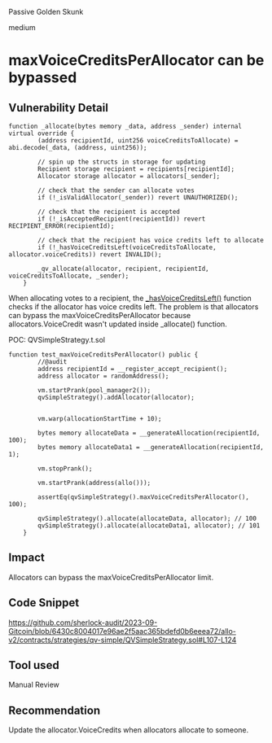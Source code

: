 Passive Golden Skunk

medium

# maxVoiceCreditsPerAllocator can be bypassed

## Vulnerability Detail
```solidity
function _allocate(bytes memory _data, address _sender) internal virtual override { 
        (address recipientId, uint256 voiceCreditsToAllocate) = abi.decode(_data, (address, uint256));

        // spin up the structs in storage for updating
        Recipient storage recipient = recipients[recipientId];
        Allocator storage allocator = allocators[_sender];

        // check that the sender can allocate votes
        if (!_isValidAllocator(_sender)) revert UNAUTHORIZED();

        // check that the recipient is accepted
        if (!_isAcceptedRecipient(recipientId)) revert RECIPIENT_ERROR(recipientId);

        // check that the recipient has voice credits left to allocate
        if (!_hasVoiceCreditsLeft(voiceCreditsToAllocate, allocator.voiceCredits)) revert INVALID();

        _qv_allocate(allocator, recipient, recipientId, voiceCreditsToAllocate, _sender); 
    }
```
When allocating votes to a recipient, the [_hasVoiceCreditsLeft()](https://github.com/sherlock-audit/2023-09-Gitcoin/blob/6430c8004017e96ae2f5aac365bdefd0b6eeea72/allo-v2/contracts/strategies/qv-simple/QVSimpleStrategy.sol#L144-L152) function checks if the allocator has voice credits left. The problem is that allocators can bypass the maxVoiceCreditsPerAllocator because allocators.VoiceCredit wasn't updated inside _allocate() function.

POC:
QVSimpleStrategy.t.sol

```solidity
function test_maxVoiceCreditsPerAllocator() public {
        //@audit
        address recipientId = __register_accept_recipient();
        address allocator = randomAddress();

        vm.startPrank(pool_manager2());
        qvSimpleStrategy().addAllocator(allocator);

        
        vm.warp(allocationStartTime + 10);

        bytes memory allocateData = __generateAllocation(recipientId, 100);
        bytes memory allocateData1 = __generateAllocation(recipientId, 1);

        vm.stopPrank();

        vm.startPrank(address(allo()));

        assertEq(qvSimpleStrategy().maxVoiceCreditsPerAllocator(), 100);

        qvSimpleStrategy().allocate(allocateData, allocator); // 100
        qvSimpleStrategy().allocate(allocateData1, allocator); // 101
    }
```
## Impact
Allocators can bypass the maxVoiceCreditsPerAllocator limit.
## Code Snippet
https://github.com/sherlock-audit/2023-09-Gitcoin/blob/6430c8004017e96ae2f5aac365bdefd0b6eeea72/allo-v2/contracts/strategies/qv-simple/QVSimpleStrategy.sol#L107-L124
## Tool used

Manual Review

## Recommendation
Update the allocator.VoiceCredits when allocators allocate to someone.
